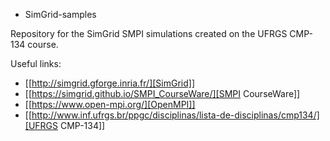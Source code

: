 * SimGrid-samples

Repository for the SimGrid SMPI simulations created on the UFRGS CMP-134 course.

Useful links:
- [[http://simgrid.gforge.inria.fr/][SimGrid]]
- [[https://simgrid.github.io/SMPI_CourseWare/][SMPI CourseWare]]
- [[https://www.open-mpi.org/][OpenMPI]]
- [[http://www.inf.ufrgs.br/ppgc/disciplinas/lista-de-disciplinas/cmp134/][UFRGS CMP-134]]
